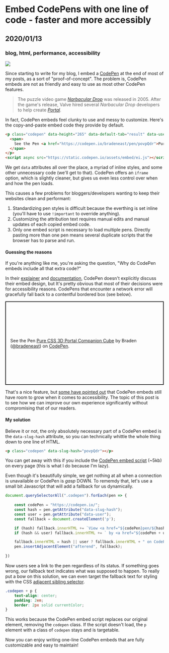 # Embed CodePens with one line of code - faster and more accessibly
## 2020/01/13
### blog, html, performance, accessibility
<img class="hide" src="/_images/blog/companion-cube-3d.gif" aria-hidden="true">

Since starting to write for my blog, I embed a [CodePen](https://codepen.io/) at the end of most of my posts, as a sort of "proof-of-concept". The problem is, CodePen embeds are not as friendly and easy to use as most other CodePen features.

> The puzzle video game *[Narbacular Drop](https://en.wikipedia.org/wiki/Narbacular_Drop)* was released in 2005. After the game's release, Valve hired several *Narbacular Drop* developers to help create *[Portal](https://en.wikipedia.org/wiki/Portal_(video_game))*.

<p class="codepen" data-default-tab="css,result" data-slug-hash="povpQdr">

In fact, CodePen embeds feel clunky to use and messy to customize. Here's the copy-and-paste embed code they provide by default.

```html
<p class="codepen" data-height="265" data-default-tab="result" data-user="bradeneast" data-slug-hash="povpQdr" style="height: 265px; box-sizing: border-box; display: flex; align-items: center; justify-content: center; border: 2px solid; margin: 1em 0; padding: 1em;" data-pen-title="Pure CSS 3D Portal Companion Cube">
  <span>
    See the Pen <a href="https://codepen.io/bradeneast/pen/povpQdr">Pure CSS 3D Portal Companion Cube</a> by Braden (<a href="https://codepen.io/bradeneast">@bradeneast</a>) on <a href="https://codepen.io">CodePen</a>.
  </span>
</p>
<script async src="https://static.codepen.io/assets/embed/ei.js"></script>
```

We get `data` attributes all over the place, a myriad of inline styles, and some other unnecessary code (we'll get to that). CodePen offers an `iframe` option, which is slightly cleaner, but gives us even less control over when and how the pen loads.

This causes a few problems for bloggers/developers wanting to keep their websites clean and performant: 
1. Standardizing pen styles is difficult because the everthing is set inline (you'll have to use `!important` to override anything).
2. Customizing the attribution text requires manual edits and manual updates of each copied embed code.
3. Only one embed script is necessary to load multiple pens. Directly pasting more than one pen means several duplicate scripts that the browser has to parse and run.

#### Guessing the reasons
If you're anything like me, you're asking the question, "Why do CodePen embeds include all that extra code?"

In their [explainer](https://codepen.io/embeds) and [documentation](https://blog.codepen.io/documentation/features/embedded-pens/), CodePen doesn't explicitly discuss their embed design, but It's pretty obvious that most of their decisions were for accessibility reasons. CodePens that encounter a network error will gracefully fall back to a contentful bordered box (see below).

<p data-height="265" data-default-tab="result" data-user="bradeneast" data-slug-hash="povpQdr" style="height: 265px; box-sizing: border-box; display: flex; align-items: center; justify-content: center; border: 2px solid; margin: 1em 0; padding: 1em;" data-pen-title="Pure CSS 3D Portal Companion Cube">
  <span>
    See the Pen <a href="https://codepen.io/bradeneast/pen/povpQdr">Pure CSS 3D Portal Companion Cube</a> by Braden (<a href="https://codepen.io/bradeneast">@bradeneast</a>) on <a href="https://codepen.io">CodePen</a>.
  </span>
</p>

That's a nice feature, but [some have pointed out](https://www.matuzo.at/blog/improving-the-keyboard-accessibility-of-codepen-embeds/) that CodePen embeds still have room to grow when it comes to accessibility. The topic of this post is to see how we can improve our own experience significantly without compromising that of our readers.

#### My solution
Believe it or not, the only absolutely necessary part of a CodePen embed is the `data-slug-hash` attribute, so you can technically whittle the whole thing down to one line of HTML.

```html
<p class="codepen" data-slug-hash="povpQdr"></p>
```

You can get away with this if you include the [CodePen embed script](https://static.codepen.io/assets/embed/ei.js) (~5kb) on every page (this is what I do because I'm lazy).

Even though it's beautifully simple, we get nothing at all when a connection is unavailable or CodePen is *gasp* DOWN. To rememdy that, let's use a small bit Javascript that will add a fallback for us dynamically.

```javascript
document.querySelectorAll(".codepen").forEach(pen => {
	
	const codePen = "https://codepen.io/";
	const hash = pen.getAttribute("data-slug-hash");
	const user = pen.getAttribute("data-user");
	const fallback = document.createElement('p');

	if (hash) fallback.innerHTML += `View <a href="${codePen}pen/${hash}">this pen</a>`;
	if (hash && user) fallback.innerHTML += ` by <a href="${codePen + user}">@${user}</a>`;

	fallback.innerHTML = hash || user ? fallback.innerHTML + " on CodePen." : "This pen is unavailable.";
	pen.insertAdjacentElement("afterend", fallback);
	
})
```

Now users see a link to the pen regardless of its status. If something goes wrong, our fallback text indicates what was supposed to happen. To really put a bow on this solution, we can even target the fallback text for styling with the CSS [adjacent sibling selector](https://developer.mozilla.org/en-US/docs/Web/CSS/Adjacent_sibling_combinator).

```css
.codepen + p {
	text-align: center;
	padding: 2em;
	border: 2px solid currentColor;
}
```

This works because the CodePen embed script replaces our original element, removing the `codepen` class. If the script doesn't load, the `p` element with a class of `codepen` stays and is targetable.

Now you can enjoy writing one-line CodePen embeds that are fully customizable and easy to maintain!